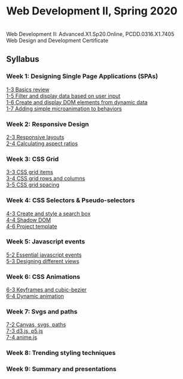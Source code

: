 # Web Development II, Spring 2020
<br>Web Development II: Advanced.X1.Sp20.Online, PCDD.0316.X1.7405
<br>Web Design and Development Certificate

## Syllabus
### Week 1: Designing Single Page Applications (SPAs)
[1-3 Basics review](https://3milychu.github.io/webdevII_sp20/week1/1-3.html)<br>
[1-5 Filter and display data based on user input](https://3milychu.github.io/webdevII_sp20/week1/1-5.html)<br>
[1-6 Create and display DOM elements from dynamic data](https://3milychu.github.io/webdevII_sp20/week1/1-6.html)<br>
[1-7 Adding simple microanimation to behaviors](https://3milychu.github.io/webdevII_sp20/week1/1-7.html)<br>

### Week 2: Responsive Design
[2-3 Responsive layouts](https://3milychu.github.io/webdevII_sp20/week2/2-3.html)<br>
[2-4 Calculating aspect ratios](https://3milychu.github.io/webdevII_sp20/week2/2-4.html)<br>

### Week 3: CSS Grid
[3-3 CSS grid items](https://3milychu.github.io/webdevII_sp20/week3/3-3.html)<br>
[3-4 CSS grid rows and columns](https://3milychu.github.io/webdevII_sp20/week3/3-4.html)<br>
[3-5 CSS grid spacing](https://3milychu.github.io/webdevII_sp20/week3/3-5.html)<br>

### Week 4: CSS Selectors & Pseudo-selectors
[4-3 Create and style a search box](https://3milychu.github.io/webdevII_sp20/week4/4-3/template.html)<br>
[4-4 Shadow DOM](https://3milychu.github.io/webdevII_sp20/week4/4-4.html)<br>
[4-6 Project template](https://3milychu.github.io/webdevII_sp20/week4/4-3/template.html)<br>

### Week 5: Javascript events
[5-2 Essential javascript events](https://3milychu.github.io/webdevII_sp20/week5/5-2.html)<br>
[5-3 Designing different views](https://3milychu.github.io/webdevII_sp20/week5/5-3.html)<br>

### Week 6: CSS Animations
[6-3 Keyframes and cubic-bezier](https://3milychu.github.io/webdevII_sp20/week6/6-3.html)<br>
[6-4 Dynamic animation](https://3milychu.github.io/webdevII_sp20/week6/6-4.html)<br>

### Week 7: Svgs and paths
[7-2 Canvas, svgs, paths](https://3milychu.github.io/webdevII_sp20/week7/7-2.html)<br>
[7-3 d3.js, p5.js](https://3milychu.github.io/webdevII_sp20/week7/7-3.html)<br>
[7-4 anime.js](https://3milychu.github.io/webdevII_sp20/week7/7-4.html)<br>

### Week 8: Trending styling techniques
### Week 9: Summary and presentations
